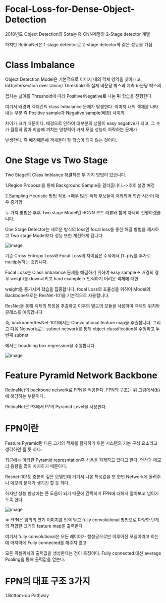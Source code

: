 # Focal-Loss-for-Dense-Object-Detection

2018년도 Object Detection의 Sota는 R-CNN계열의 2-Stage detector 계열

하지만 RetinaNet은 1-stage detector로 2-stage detector와 같은 성능을 가짐.

# Class Imbalance 

Object Detection Model은 기본적으로 이미지 내의 객체 영역을 찾아내고, IoU(intersection over Union) Threshold 즉 실제 바운딩 박스와 예측 바운딩 박스의

겹치는 넓이를 Threshold에 따라 Positive/Negative로 나눈 뒤 학습을 진행한다

여기서 배경과 객체간의 class Imbalance 문제가 발생한다. 이미지 내의 객체를 나타내는 부분 즉 Positive sample과 Negative sample(배경) 사이의

차이가 크기 때문이다. 배경으로 인하여 대부분의 샘플이 easy negative가 되고, 그 수가 월등히 많아 학습에 끼치는 영향력이 커져 모델 성능이 하락하는 문제가

발생한다. 즉 배경때문에 객체들이 잘 학습이 되지 않는 것이다.

# One Stage vs Two Stage

Two Stage의 Class Imblance 해결책은 두 가지 방법이 있습니다.

1.Region Proposal을 통해 Background Sample을 걸러줍니다.->추후 설명 예정

2.Sampling Heuristic 방법 적용->매우 많은 객체 후보들이 처리되어 학습 시간이 매우 증가함

두 가지 방법은 추후 Two stage Model인 RCNN 코드 리뷰와 함께 자세히 진행하겠습니다.

One Stage Detector는 새로운 방식의 loss인 focal loss를 통한 해결 방법을 제시하고 Two stage Model보다 성능 또한 개선하게 됩니다.

![image](https://user-images.githubusercontent.com/104436260/229714926-ab0504fe-4674-47f6-a4f8-1a6b46f02ecb.png)

기존 Cross Entropy Loss와 Focal Loss의 차이점은 수식에서 (1−p)γ를 추가로 multiply하는 것입니다.

Focal Loss는 Class imbalance 문제를 해결하기 위하여 easy sample-> 배경의 경우 weight를 down시키고 hard example-> 인식하기 어려운 객체에 대한

weight를 증가시켜 학습을 집중합니다. focal Loss의 효율성을 위하여 Model의 Backbone으로는 ResNet-101을 기본적으로 사용합니다.

ResNet을 통해 객체의 특징을 추출하고 이후의 별도의 모듈을 사용하여 객체의 위치와 클래스를 예측합니다.

즉, backbone(ResNet-101)에서는 Convolutional feature map을 추출합니다. 그리고 다음 Network로는 subnet network를 통해 object classification을 수행하고 두번째 subnet

에서는 boudning box regression을 수행합니다.

![image](https://user-images.githubusercontent.com/104436260/229718950-646ca4d8-43b9-4649-ab3b-86f915f6c056.png)

# Feature Pyramid Network Backbone

RetinaNet의 backbone network로 FPN을 적용한다. FPN의 구조는 위 그림에서(b)에 해당하는 부분이다.

RetinaNet은 P3에서 P7의 Pyramid Level을 사용한다.

# FPN이란

Feature Pyramid란 다른 크기의 객체를 탐지하기 위한 시스템의 기본 구성 요소라고 생각하면 될 듯 하다.

최근에는 이러한 Pyramid represntation즉 사용을 자제하고 있다고 한다. 연산과 메모리 용량을 많이 차지하기 때문이다.

Resnet-101도 충분히 깊은 모델인데 거기서 나온 특성값을 또 한번 Network에 돌려주니 메모리 문제가 생기긴 할 듯 하다.

하지만 성능 향상에는 큰 도움이 되기 때문에 간략하게 FPN에 대해서 알아보고 넘어가도록 한다.

![image](https://user-images.githubusercontent.com/104436260/229720661-a4e2fb9e-e21f-44c2-a1c6-dcb024380185.png)

=> FPN은 임의의 크기 이미지를 입력 받고 fully convolutional 방법으로 다양한 단계의 적합한 크기의 feature map을 출력한다

여기서 fully convolutional은 모든 레이어가 합성공으로만 이루어진 모델이라고 하는데 마지막에 Fully connected를 해주지 않고

모든 픽셀위치의 출력값을 생성한다는 점이 특징이다. Fully connected 대신 average Pooling을 통해 출력값을 얻는다.

# FPN의 대표 구조 3가지

1.Bottom-up Pathway
